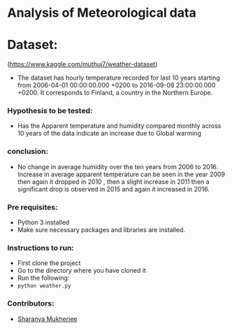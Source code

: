 
# Analysis of Meteorological data

# Dataset:
(https://www.kaggle.com/muthuj7/weather-dataset)
- The dataset has hourly temperature recorded for last 10 years starting from 2006-04-01
00:00:00.000 +0200 to 2016-09-09 23:00:00.000 +0200. It corresponds to Finland, a country in
the Northern Europe.

### Hypothesis to be tested:
- Has the Apparent temperature and humidity compared monthly
across 10 years of the data indicate an increase due to Global warming

### conclusion:
 - No change in average humidity over the ten years from 2006 to 2016. Increase in average apparent temperature can be seen in the year 2009 then again it dropped in 2010 , then a slight increase in 2011 then a significant drop is observed in 2015 and again it increased in 2016.

### Pre requisites: 
- Python 3 installed
- Make sure necessary packages and libraries are installed.

### Instructions to run:

- First clone the project
- Go to the directory where you have cloned it
- Run the following:
- ```python weather.py```

### Contributors:
- [Sharanya Mukherjee](https://github.com/sharanya02)
